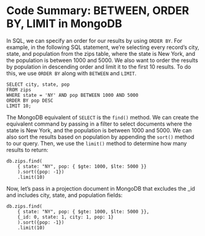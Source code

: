 # Code Summary: BETWEEN, ORDER BY, LIMIT in MongoDB

In SQL, we can specify an order for our results by using `ORDER BY`. For example, in the following SQL statement, we’re selecting every record’s city, state, and population from the zips table, where the state is New York, and the population is between 1000 and 5000. We also want to order the results by population in descending order and limit it to the first 10 results. To do this, we use `ORDER BY` along with `BETWEEN` and `LIMIT`.

```
SELECT city, state, pop
FROM zips
WHERE state = 'NY' AND pop BETWEEN 1000 AND 5000
ORDER BY pop DESC
LIMIT 10;
```

The MongoDB equivalent of `SELECT` is the `find()` method. We can create the equivalent command by passing in a filter to select documents where the state is New York, and the population is between 1000 and 5000. We can also sort the results based on population by appending the `sort()` method to our query. Then, we use the `limit()` method to determine how many results to return:

```
db.zips.find(
    { state: "NY", pop: { $gte: 1000, $lte: 5000 }}
    ).sort({pop: -1})
    .limit(10)
```

Now, let’s pass in a projection document in MongoDB that excludes the \_id and includes city, state, and population fields:

```
db.zips.find(
    { state: "NY", pop: { $gte: 1000, $lte: 5000 }},
    {_id: 0, state: 1, city: 1, pop: 1}
    ).sort({pop: -1})
    .limit(10)
```
